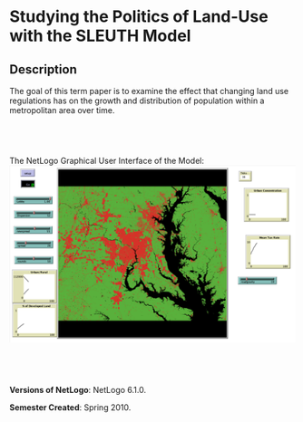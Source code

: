 # Studying the Politics of Land-Use with the SLEUTH Model

## Description

The goal of this term paper is to examine the effect that changing land use regulations has on the growth and distribution of population within a metropolitan area over time. 

## &nbsp;


The NetLogo Graphical User Interface of the Model: 
![The NetLogo Graphical User Interface](GUI.png)

## &nbsp;

**Versions of NetLogo**: NetLogo 6.1.0.

**Semester Created**: Spring 2010.
